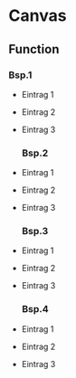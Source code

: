 # Canvas

## Function

### Bsp.1
* Eintrag 1
* Eintrag 2
* Eintrag 3
  
  ### Bsp.2
+ Eintrag 1
+ Eintrag 2
+ Eintrag 3
  
  ### Bsp.3
- Eintrag 1
- Eintrag 2
- Eintrag 3
  
  ### Bsp.4
* Eintrag 1
+ Eintrag 2
- Eintrag 3
